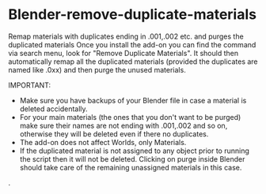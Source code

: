 # Blender-remove-duplicate-materials
Remap materials with duplicates ending in .001,.002 etc. and purges the duplicated materials
Once you install the add-on you can find the command via search menu, look for "Remove Duplicate Materials". It should then automatically remap all the duplicated materials (provided the duplicates are named like <materialname>.0xx) and then purge the unused materials.

IMPORTANT: 

<ul>
  <li>Make sure you have backups of your Blender file in case a material is deleted accidentally.</li>
  <li>For your main materials (the ones that you don't want to be purged) make sure their names are not ending with .001,.002 and so on, otherwise they will be deleted even if there no duplicates.</li>
  <li>The add-on does not affect Worlds, only Materials.</li>
  <li>If the duplicated material is not assigned to any object prior to running the script then it will not be deleted. Clicking on purge inside Blender should take care of the remaining unassigned materials in this case.</li>
</ul>

  
 
.
